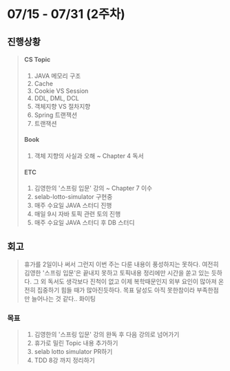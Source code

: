 # 07/15 - 07/31 (2주차)
 ## 진행상황
 > #### CS Topic </br> 
 > 1. JAVA 메모리 구조
 > 2. Cache
 > 3. Cookie VS Session
 > 4. DDL, DML, DCL
 > 5. 객체지향 VS 절차지향
 > 6. Spring 트랜잭션
 > 7. 트랜잭션
 > #### Book
> 1. 객체 지향의 사실과 오해  ~ Chapter 4 독서
>  #### ETC
> 1. 김영한의  '스프링 입문' 강의 ~ Chapter 7 이수
> 2. selab-lotto-simulator 구현중
> 3. 매주 수요일 JAVA 스터디 진행
> 4. 매일 9시 자바 토픽 관련 토의 진행
> 5. 매주 수요일 JAVA 스터디 후 DB 스터디
>

 ## 회고
> 휴가를 2일이나 써서 그런지 이번 주는 다룬 내용이 풍성하지는 못하다. 여전히 김영한 '스프링 입문'은 끝내지 못하고 토픽내용 정리에만 
> 시간을 쏟고 있는 듯하다. 그 외 독서도 생각보다 진척이 없고 이제 복학때문인지 외부 요인이 많아져 온전히 집중하기 힘들 때가 많아진듯하다.
> 목표 달성도 아직 못한참이라 부족한점만 늘어나는 것 같다.. 화이팅


### 목표
> 1. 김영한의 '스프링 입문' 강의 완독 후 다음 강의로 넘어가기 
> 2. 휴가로 밀린 Topic 내용 추가하기
> 3. selab lotto simulator PR하기
> 4. TDD 8강 까지 정리하기
> 

